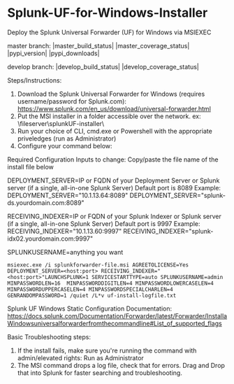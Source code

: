 # Splunk-UF-for-Windows-Installer
Deploy the Splunk Universal Forwarder (UF) for Windows via MSIEXEC

master branch:  |master_build_status| |master_coverage_status| |pypi_version| |pypi_downloads|

develop branch: |develop_build_status| |develop_coverage_status|

Steps/Instructions:

1. Download the Splunk Universal Forwarder for Windows (requires username/password for Splunk.com): https://www.splunk.com/en_us/download/universal-forwarder.html 
2. Put the MSI installer in a folder accessible over the network. ex: \\fileserver\splunkUF-installer\
3. Run your choice of CLI, cmd.exe or Powershell with the appropriate priveledges (run as Administrator)
4. Configure your command below:

Required Configuration Inputs to change:
Copy/paste the file name of the install file below

DEPLOYMENT_SERVER=IP or FQDN of your Deployment Server or Splunk server (if a single, all-in-one Splunk Server)
Default port is 8089
Example: 
DEPLOYMENT_SERVER="10.1.13.64:8089"
DEPLOYMENT_SERVER="splunk-ds.yourdomain.com:8089"

RECEIVING_INDEXER=IP or FQDN of your Splunk Indexer or Splunk server (if a single, all-in-one Splunk Server)
Default port is 9997
Example: 
RECEIVING_INDEXER="10.1.13.60:9997"
RECEIVING_INDEXER="splunk-idx02.yourdomain.com:9997"

SPLUNKUSERNAME=anything you want

`
msiexec.exe /i splunkforwarder-file.msi AGREETOLICENSE=Yes DEPLOYMENT_SERVER=<host:port> RECEIVING_INDEXER="<host:port>"LAUNCHSPLUNK=1 SERVICESTARTTYPE=auto SPLUNKUSERNAME=admin MINPASSWORDLEN=16  MINPASSWORDDIGITLEN=4 MINPASSWORDLOWERCASELEN=4 MINPASSWORDUPPERCASELEN=4 MINPASSWORDSPECIALCHARLEN=4 GENRANDOMPASSWORD=1 /quiet /L*v uf-install-logfile.txt
`

Splunk UF Windows Static Configuration Documentation: https://docs.splunk.com/Documentation/Forwarder/latest/Forwarder/InstallaWindowsuniversalforwarderfromthecommandline#List_of_supported_flags

Basic Troubleshooting steps:
1. If the install fails, make sure you're running the command with admin/elevated rights: Run as Administrator
2. The MSI command drops a log file, check that for errors. Drag and Drop that into Splunk for faster searching and troubleshooting.
